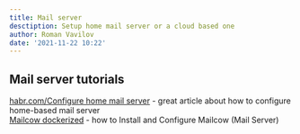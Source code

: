 ```yaml
---
title: Mail server
desctiption: Setup home mail server or a cloud based one
author: Roman Vavilov
date: '2021-11-22 10:22'
---
```


## Mail server tutorials
[habr.com/Configure home mail server](https://habr.com/ru/post/539736/) - great article about how to configure home-based mail server<br>
[Mailcow dockerized](https://www.bennetrichter.de/en/tutorials/mailcow-dockerized/) - how to Install and Configure Mailcow (Mail Server)

